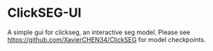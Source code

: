 # ClickSEG-UI

A simple gui for clickseg, an interactive seg model.
Please see https://github.com/XavierCHEN34/ClickSEG for model checkpoints.
